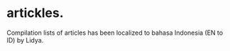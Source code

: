 # artickles.

Compilation lists of articles has been localized to bahasa Indonesia (EN to ID) 
by Lidya.
